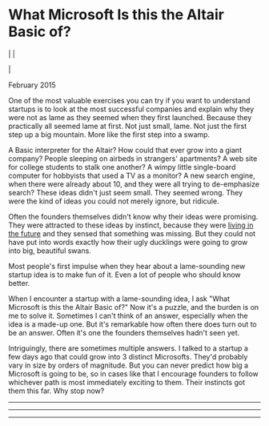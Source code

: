 # What Microsoft Is this the Altair Basic of?

| | [](index.html)  
  
|   
  
February 2015  
  
One of the most valuable exercises you can try if you want to understand startups is to look at the most successful companies and explain why they were not as lame as they seemed when they first launched. Because they practically all seemed lame at first. Not just small, lame. Not just the first step up a big mountain. More like the first step into a swamp.  
  
A Basic interpreter for the Altair? How could that ever grow into a giant company? People sleeping on airbeds in strangers' apartments? A web site for college students to stalk one another? A wimpy little single-board computer for hobbyists that used a TV as a monitor? A new search engine, when there were already about 10, and they were all trying to de-emphasize search? These ideas didn't just seem small. They seemed wrong. They were the kind of ideas you could not merely ignore, but ridicule.  
  
Often the founders themselves didn't know why their ideas were promising. They were attracted to these ideas by instinct, because they were [living in the future](startupideas.html) and they sensed that something was missing. But they could not have put into words exactly how their ugly ducklings were going to grow into big, beautiful swans.  
  
Most people's first impulse when they hear about a lame-sounding new startup idea is to make fun of it. Even a lot of people who should know better.  
  
When I encounter a startup with a lame-sounding idea, I ask "What Microsoft is this the Altair Basic of?" Now it's a puzzle, and the burden is on me to solve it. Sometimes I can't think of an answer, especially when the idea is a made-up one. But it's remarkable how often there does turn out to be an answer. Often it's one the founders themselves hadn't seen yet.  
  
Intriguingly, there are sometimes multiple answers. I talked to a startup a few days ago that could grow into 3 distinct Microsofts. They'd probably vary in size by orders of magnitude. But you can never predict how big a Microsoft is going to be, so in cases like that I encourage founders to follow whichever path is most immediately exciting to them. Their instincts got them this far. Why stop now?  
  
  
---  
  
  

* * *  
  
---
